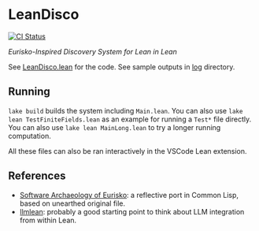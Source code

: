 # LeanDisco

[![CI Status](https://github.com/namin/LeanDisco/actions/workflows/lean_action_ci.yml/badge.svg)](https://github.com/namin/LeanDisco/actions/workflows/lean_action_ci.yml)

_Eurisko-Inspired Discovery System for Lean in Lean_

See [LeanDisco.lean](LeanDisco.lean) for the code.
See sample outputs in [log](log) directory.

## Running

`lake build` builds the system including `Main.lean`.
You can also use `lake lean TestFiniteFields.lean` as an example for running a `Test*` file directly.
You can also use `lake lean MainLong.lean` to try a longer running computation.

All these files can also be ran interactively in the VSCode Lean extension.

## References

- [Software Archaeology of Eurisko](https://github.com/namin/eurisclo/tree/llm): a reflective port in Common Lisp, based on unearthed original file.
- [llmlean](https://github.com/cmu-l3/llmlean/): probably a good starting point to think about LLM integration from within Lean.

